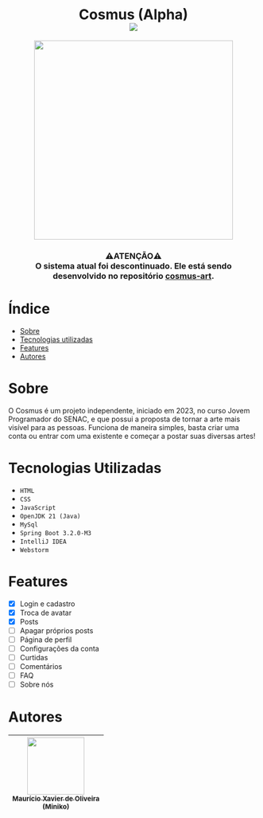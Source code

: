 <h1 align="center">
  Cosmus (Alpha) <br/>
  <img loading="lazy" src="http://img.shields.io/static/v1?label=STATUS&message=DESCONTINUADO&color=FF0000&style=for-the-badge"/>
</h1>

<div align="center">
  <img src="https://i.postimg.cc/W4W29xnn/Captura-de-tela-2024-01-28-171242.png" height="400"/>
</div>

<h3 align="center">
  ⚠️ATENÇÃO⚠️<br/>O sistema atual foi descontinuado. Ele está sendo desenvolvido no repositório <a href="https://github.com/mini-niko/cosmus-art" >cosmus-art</a>.
</h3>

# Índice 

* [Sobre](#sobre)
* [Tecnologias utilizadas](#tecnologias-utilizadas)
* [Features](#features)
* [Autores](#autores)


# Sobre

<p>O Cosmus é um projeto independente, iniciado em 2023, no curso Jovem Programador do SENAC, e que possui a proposta de tornar a arte mais visível para as pessoas. Funciona de maneira simples, basta criar uma conta ou entrar com uma existente e começar a postar suas diversas artes!</p>

# Tecnologias Utilizadas

* `HTML`
* `CSS`
* `JavaScript`
* `OpenJDK 21 (Java)`
* `MySql`
* `Spring Boot 3.2.0-M3`
* `IntelliJ IDEA`
* `Webstorm`

# Features
- [x] Login e cadastro
- [x] Troca de avatar
- [x] Posts
- [ ] Apagar próprios posts 
- [ ] Página de perfil
- [ ] Configurações da conta
- [ ] Curtidas
- [ ] Comentários
- [ ] FAQ
- [ ] Sobre nós

# Autores

| [<img loading="lazy" src="https://avatars.githubusercontent.com/u/119255200?v=4" width=115><br><sub>Maurício Xavier de Oliveira<br>(Miniko)</sub>](https://github.com/mini-niko) |
| :---: | 
